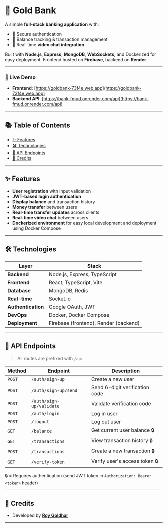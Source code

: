 # 🏦 Gold Bank

A simple **full-stack banking application** with:

- 🔐 Secure authentication  
- 💸 Balance tracking & transaction management  
- 🎥 Real-time **video chat integration**

Built with **Node.js**, **Express**, **MongoDB**, **WebSockets**, and Dockerized for easy deployment. Frontend hosted on **Firebase**, backend on **Render**.

---

### 🔗 Live Demo

-  **Frontend**: [https://goldbank-73f4e.web.app](https://goldbank-73f4e.web.app)  
-  **Backend API**: [https://bank-fmud.onrender.com/api](https://bank-fmud.onrender.com/api)

---

## 📚 Table of Contents

- [✨ Features](#-features)
- [🛠️ Technologies](#-technologies)
- [📖 API Endpoints](#-api-endpoints)
- [🙌 Credits](#-credits)

---

## ✨ Features

-  **User registration** with input validation  
-  **JWT-based login authentication**  
-  **Display balance** and transaction history  
-  **Money transfer** between users  
-  **Real-time transfer updates** across clients  
-  **Real-time video chat** between users  
-  **Dockerized environment** for easy local development and deployment using Docker Compose

---

## 🛠️ Technologies

| Layer              | Stack                                      |
|--------------------|---------------------------------------------|
| **Backend**         | Node.js, Express, TypeScript               |
| **Frontend**        | React, TypeScript, Vite                    |
| **Database**        | MongoDB, Redis                             |
| **Real-time**       | Socket.io                                  |
| **Authentication**  | Google OAuth, JWT                          |
| **DevOps**          | Docker, Docker Compose                     |
| **Deployment**      | Firebase (frontend), Render (backend)      |

---

## 📖 API Endpoints

> All routes are prefixed with `/api`

| Method | Endpoint                 | Description                               |
|--------|--------------------------|-------------------------------------------|
| `POST` | `/auth/sign-up`          | Create a new user                         |
| `POST` | `/auth/sign-up/send`     | Send 6-digit verification code            |
| `POST` | `/auth/sign-up/validate` | Validate verification code                |
| `POST` | `/auth/login`            | Log in user                               |
| `POST` | `/logout`                | Log out user                              |
| `GET`  | `/balance`               | Get current user balance        🔒       |
| `GET`  | `/transactions`          | View transaction history        🔒       |
| `POST` | `/transactions`          | Create a new transaction        🔒       |
| `GET`  | `/verify-token`          | Verify user's access token      🔒       |

🔒 = Requires authentication (send JWT token in `Authorization: Bearer <token>` header)

---

## 🙌 Credits

- Developed by [**Roy Goldhar**](https://github.com/royg24)

---
